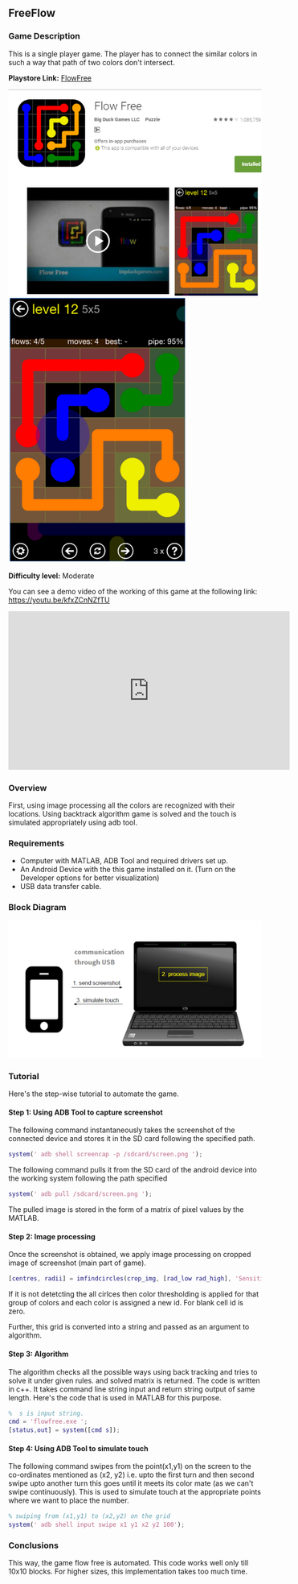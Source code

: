 ## FreeFlow

### Game Description

This is a single player game. The player has to connect the similar colors in such a way that path of two colors don't intersect.

**Playstore Link:** [FlowFree](https://play.google.com/store/apps/details?id=com.bigduckgames.flow)

![Playstore](/Images/playstore_flowfree.png)
![Image](/Images/flowfree.png)

**Difficulty level:** Moderate

You can see a demo video of the working of this game at the following link: https://youtu.be/kfxZCnNZfTU

<div class="row" style="text-align:center;">
    <iframe width="560" height="315" src="https://www.youtube.com/embed/kfxZCnNZfTU" frameborder="0" allowfullscreen></iframe>
</div> 

### Overview

First, using image processing all the colors are recognized with their locations.  Using backtrack algorithm game is solved and the touch is simulated appropriately using adb tool.


### Requirements

- Computer with MATLAB, ADB Tool and required drivers set up.
- An Android Device with the this game installed on it. (Turn on the Developer options for better visualization)
- USB data transfer cable.

### Block Diagram

![BlockDiagram](/Images/BlockDiagram.png)

### Tutorial

Here's the step-wise tutorial to automate the game.

#### Step 1: Using ADB Tool to capture screenshot

The following command instantaneously takes the screenshot of the connected device and stores it in the SD card following the specified path.
  
```MATLAB                    
system(' adb shell screencap -p /sdcard/screen.png ');
```       

The following command pulls it from the SD card of the android device into the working system following the path specified

```MATLAB
system(' adb pull /sdcard/screen.png ');
```
  
The pulled image is stored in the form of a matrix of pixel values by the MATLAB.

#### Step 2: Image processing

Once the screenshot is obtained, we apply image processing on cropped image of screenshot (main part of game).

```MATLAB
[centres, radii] = imfindcircles(crop_img, [rad_low rad_high], 'Sensitivity', 0.96);
```

If it is not detetcting the all cirlces then color thresholding is applied for that group of colors and each color is assigned a new id. For blank cell id is zero.

Further, this grid is converted into a string and passed as an argument to algorithm.


#### Step 3: Algorithm

The algorithm checks all the possible ways using back tracking and tries to solve it under given rules. and solved matrix is returned. The code is written in c++. It takes command line string input and return string output of same length. Here's the code that is used in MATLAB for this purpose.

```MATLAB
%  s is input string.
cmd = 'flowfree.exe ';
[status,out] = system([cmd s]);
```

#### Step 4: Using ADB Tool to simulate touch

The following command swipes from the point(x1,y1) on the screen to the co-ordinates mentioned as (x2, y2) i.e. upto the first turn and then second swipe upto another turn this goes until it meets its color mate (as we can't swipe continuously). This is used to simulate touch at the appropriate points where we want to place the number.

```MATLAB
% swiping from (x1,y1) to (x2,y2) on the grid
system(' adb shell input swipe x1 y1 x2 y2 100');
```

### Conclusions

This way, the game flow free is automated. This code works well only till 10x10 blocks. For higher sizes, this implementation takes too much time.